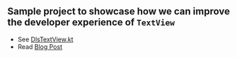 ## Sample project to showcase how we can improve the developer experience of `TextView`

- See [DlsTextView.kt](app/src/main/java/in/obvious/dls/typography/DlsTextView.kt)
- Read [Blog Post]()
